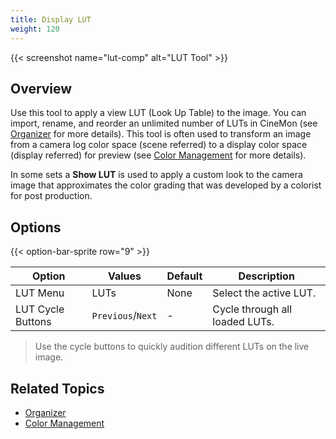 ```yaml
---
title: Display LUT
weight: 120
---
```


{{< screenshot name="lut-comp" alt="LUT Tool" >}}

## Overview

Use this tool to apply a view LUT (Look Up Table) to the image. You can import, rename, and reorder an unlimited number of LUTs in CineMon (see [Organizer](/docs/organizer) for more details). This tool is often used to transform an image from a camera log color space (scene referred) to a display color space (display referred) for preview (see [Color Management](/docs/color-management) for more details).

In some sets a **Show LUT** is used to apply a custom look to the camera image that approximates the color grading that was developed by a colorist for post production.

## Options

{{< option-bar-sprite row="9" >}}

| Option | Values | Default | Description |
|--------|--------|---------|-------------|
| LUT Menu | LUTs | None | Select the active LUT. |
| LUT Cycle Buttons | `Previous`/`Next` | - | Cycle through all loaded LUTs. |

> Use the cycle buttons to quickly audition different LUTs on the live image.

## Related Topics
* [Organizer](/docs/organizer)
* [Color Management](/docs/color-management)
